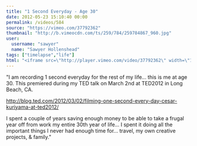 ```yaml
---
title: "1 Second Everyday - Age 30"
date: 2012-05-23 15:10:40 00:00
permalink: /videos/584
source: "https://vimeo.com/37792362"
thumbnail: "http://b.vimeocdn.com/ts/259/784/259784867_960.jpg"
user:
  username: "sawyer"
  name: "Sawyer Hollenshead"
tags: ["timelapse","life"]
html: "<iframe src=\"http://player.vimeo.com/video/37792362\" width=\"1280\" height=\"720\" frameborder=\"0\" webkitallowfullscreen mozallowfullscreen allowfullscreen></iframe>"
---
```


"I am recording 1 second everyday for the rest of my life... this is me at age 30.
This premiered during my TED talk on March 2nd at TED2012 in Long Beach, CA.

http://blog.ted.com/2012/03/02/filming-one-second-every-day-cesar-kuriyama-at-ted2012/

I spent a couple of years saving enough money to be able to take a frugal year off from work my entire 30th year of life... I spent it doing all the important things I never had enough time for... travel, my own creative projects, & family."